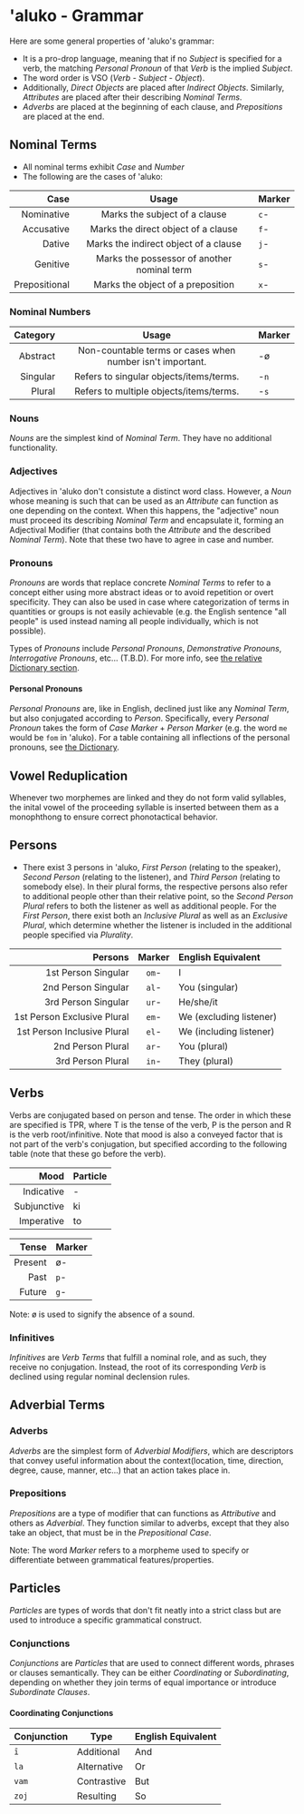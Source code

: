 # 'aluko - Grammar

Here are some general properties of 'aluko's grammar:

- It is a pro-drop language, meaning that if no *Subject* is specified for a verb, the matching *Personal Pronoun* of that *Verb* is the implied *Subject*.
- The word order is VSO (*Verb* - *Subject* - *Object*).
- Additionally, *Direct Objects* are placed after *Indirect Objects*. Similarly, *Attributes* are placed after their describing *Nominal Terms*.
- *Adverbs* are placed at the beginning of each clause, and *Prepositions* are placed at the end.

## Nominal Terms

- All nominal terms exhibit *Case* and *Number*
- The following are the cases of 'aluko:

| **Case**      | **Usage**                                   | **Marker**  |
| ------------: | :-----------------------------------------: | :---------- |
| Nominative    | Marks the subject of a clause               | `c`-        |
| Accusative    | Marks the direct object of a clause         | `f`-        |
| Dative        | Marks the indirect object of a clause       | `j`-        |
| Genitive      | Marks the possessor of another nominal term | `s`-        |
| Prepositional | Marks the object of a preposition           | `x`-        |

### Nominal Numbers

| **Category** | **Usage**                                                 | **Marker** |
| -----------: | :-------------------------------------------------------: | :--------- |
| Abstract     | Non-countable terms or cases when number isn't important. | -ø         |
| Singular     | Refers to singular objects/items/terms.                   | -`n`       |
| Plural       | Refers to multiple objects/items/terms.                   | -`s`       |

### Nouns

*Nouns* are the simplest kind of *Nominal Term*. They have no additional functionality.

### Adjectives

Adjectives in 'aluko don't consistute a distinct word class. However, a *Noun* whose meaning is such that can be used as an *Attribute* can function as one depending on the context. When this happens, the "adjective" noun must proceed its describing *Nominal Term* and encapsulate it, forming an Adjectival Modifier (that contains both the *Attribute* and the described *Nominal Term*). Note that these two have to agree in case and number.

### Pronouns

*Pronouns* are words that replace concrete *Nominal Terms* to refer to a concept either using more abstract ideas or to avoid repetition or overt specificity. They can also be used in case where categorization of terms in quantities or groups is not easily achievable (e.g. the English sentence "all people" is used instead naming all people individually, which is not possible).

Types of *Pronouns* include *Personal Pronouns*, *Demonstrative Pronouns*, *Interrogative Pronouns*, etc... (T.B.D). For more info, see [the relative Dictionary section](./dictionary.md#other-types-of-pronouns).

#### Personal Pronouns

*Personal Pronouns* are, like in English, declined just like any *Nominal Term*, but also conjugated according to *Person*. Specifically, every *Personal Pronoun* takes the form of *Case Marker* + *Person Marker* (e.g. the word `me` would be `fom` in 'aluko). For a table containing all inflections of the personal pronouns, see [the Dictionary](./dictionary.md#pronoun-inflections).

## Vowel Reduplication

Whenever two morphemes are linked and they do not form valid syllables, the inital vowel of the proceeding syllable is inserted between them as a monophthong to ensure correct phonotactical behavior.

## Persons

- There exist 3 persons in 'aluko, *First Person* (relating to the speaker), *Second Person* (relating to the listener), and *Third Person* (relating to somebody else). In their plural forms, the respective persons also refer to additional people other than their relative point, so the *Second Person Plural* refers to both the listener as well as additional people. For the *First Person*, there exist both an *Inclusive Plural* as well as an *Exclusive Plural*, which determine whether the listener is included in the additional people specified via *Plurality*.

| **Persons**                   | **Marker** | **English Equivalent**  |
| ----------------------------: | :--------: | :---------------------- |
| 1st Person Singular           | `om`-      | I                       |
| 2nd Person Singular           | `al`-      | You (singular)          |
| 3rd Person Singular           | `ur`-      | He/she/it               |
| 1st Person Exclusive Plural   | `em`-      | We (excluding listener) |
| 1st Person Inclusive Plural   | `el`-      | We (including listener) |
| 2nd Person Plural             | `ar`-      | You (plural)            |
| 3rd Person Plural             | `in`-      | They (plural)           |

## Verbs

Verbs are conjugated based on person and tense. The order in which these are specified is TPR, where T is the tense of the verb, P is the person and R is the verb root/infinitive. Note that mood is also a conveyed factor that is not part of the verb's conjugation, but specified according to the following table (note that these go before the verb).

| **Mood**    | **Particle** |
| ----------: | :----------- |
| Indicative  | -            |
| Subjunctive | ki           |
| Imperative  | to           |

| **Tense** | **Marker** |
| --------: | :--------- |
| Present   | ø-         |
| Past      | `p`-       |
| Future    | `g`-       |

Note: ø is used to signify the absence of a sound.

### Infinitives

*Infinitives* are *Verb Terms* that fulfill a nominal role, and as such, they receive no conjugation. Instead, the root of its corresponding *Verb* is declined using regular nominal declension rules.

## Adverbial Terms

### Adverbs

*Adverbs* are the simplest form of *Adverbial Modifiers*, which are descriptors that convey useful information about the context(location, time, direction, degree, cause, manner, etc...) that an action takes place in.

### Prepositions

*Prepositions* are a type of modifier that can functions as *Attributive* and others as *Adverbial*. They function similar to adverbs, except that they also take an object, that must be in the *Prepositional Case*.

Note: The word *Marker* refers to a morpheme used to specify or differentiate between grammatical features/properties.

## Particles

*Particles* are types of words that don't fit neatly into a strict class but are used to introduce a specific grammatical construct.

### Conjunctions

*Conjunctions* are *Particles* that are used to connect different words, phrases or clauses semantically. They can be either *Coordinating* or *Subordinating*, depending on whether they join terms of equal importance or introduce *Subordinate Clauses*.

#### Coordinating Conjunctions

| **Conjunction** | **Type**    | **English Equivalent** |
| --------------- | ----------- | ---------------------- |
| `ī`             | Additional  | And                    |
| `la`            | Alternative | Or                     |
| `vam`           | Contrastive | But                    |
| `zoj`           | Resulting   | So                     |